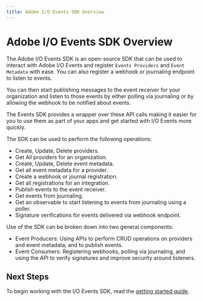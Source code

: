 ```yaml
---
title: Adobe I/O Events SDK Overview
---
```


# Adobe I/O Events SDK Overview

The Adobe I/O Events SDK is an open-source SDK that can be used to interact with Adobe I/O Events and register `Events Providers` and `Event Metadata` with ease. You can also register a webhook or journaling endpoint to listen to events. 

You can then start publishing messages to the event receiver for your organization and listen to those events by either polling via journaling or by allowing the webhook to be notified about events. 

The Events SDK provides a wrapper over these API calls making it easier for you to use them as part of your apps and get started with I/O Events more quickly.

The SDK can be used to perform the following operations:

* Create, Update, Delete providers.
* Get All providers for an organization.
* Create, Update, Delete event metadata.
* Get all event metadata for a provider.
* Create a webhook or journal registration.
* Get all registrations for an integration.
* Publish events to the event receiver.
* Get events from journaling.
* Get an observable to start listening to events from journaling using a poller.
* Signature verifications for events delivered via webhook endpoint.

Use of the SDK can be broken down into two general components: 

* Event Producers: Using APIs to perform CRUD operations on providers and event metadata, and to publish events.
* Event Consumers: Registering webhooks, polling via journaling, and using the API to verify signatures and improve security around listeners.

## Next Steps

To begin working with the I/O Events SDK, read the [getting started guide](sdk_getting_started.md).
